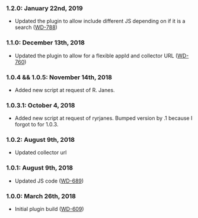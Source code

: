 ### 1.2.0: January 22nd, 2019
* Updated the plugin to allow include different JS depending on if it is a search ([WD-788](https://cos.citz.gov.bc.ca/jira/browse/WD-788))

### 1.1.0: December 13th, 2018
* Updated the plugin to allow for a flexible appId and collector URL ([WD-760](https://cos.citz.gov.bc.ca/jira/browse/WD-760))

### 1.0.4 && 1.0.5: November 14th, 2018
* Added new script at request of R. Janes.

### 1.0.3.1: October 4, 2018
* Added new script at request of ryrjanes.  Bumped version by .1 because I forgot to for 1.0.3.

### 1.0.2: August 9th, 2018
* Updated collector url

### 1.0.1: August 9th, 2018
* Updated JS code ([WD-689](https://cos.citz.gov.bc.ca/jira/browse/WD-689))

### 1.0.0: March 26th, 2018
* Initial plugin build ([WD-609](https://cos.citz.gov.bc.ca/jira/browse/WD-609))